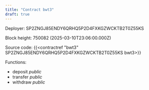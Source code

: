```yaml
---
title: "Contract bwt3"
draft: true
---
```

Deployer: SP2ZNGJ85ENDY6QRHQ5P2D4FXKGZWCKTB2T0Z55KS


 



Block height: 750082 (2025-03-10T23:06:00.000Z)

Source code: {{<contractref "bwt3" SP2ZNGJ85ENDY6QRHQ5P2D4FXKGZWCKTB2T0Z55KS bwt3>}}

Functions:

* deposit _public_
* transfer _public_
* withdraw _public_
